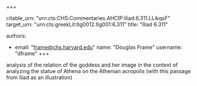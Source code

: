 +++


citable_urn: "urn:cts:CHS:Commentaries.AHCIP:Iliad.6.311.LLikqsF"
target_urn: "urn:cts:greekLit:tlg0012.tlg001:6.311"
title: "Iliad 6.311"

authors:
- email: "frame@chs.harvard.edu"
  name: "Douglas Frame"
  username: "dframe"
+++

<p>analysis of the relation of the goddess and her image in the context of analyzing the statue of Athena on the Athenian acropolis (with this passage from Iliad as an illustration)</p>